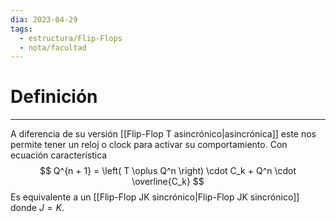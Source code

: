 ```yaml
---
dia: 2023-04-29
tags:
  - estructura/Flip-Flops
  - nota/facultad
---
```

# Definición
---
A diferencia de su versión [[Flip-Flop T asincrónico|asincrónica]] este nos permite tener un reloj o clock para activar su comportamiento. Con ecuación característica $$  Q^{n + 1} = \left( T \oplus Q^n \right) \cdot C_k + Q^n \cdot \overline{C_k} $$
Es equivalente a un [[Flip-Flop JK sincrónico|Flip-Flop JK sincrónico]] donde $J = K$.